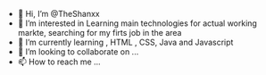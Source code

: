- 👋 Hi, I’m @TheShanxx
- 👀 I’m interested in Learning main technologies for actual working markte, searching for my firts job in the area
- 🌱 I’m currently learning , HTML , CSS, Java and Javascript
- 💞️ I’m looking to collaborate on ...
- 📫 How to reach me ...

<!---
TheShanxx/TheShanxx is a ✨ special ✨ repository because its `README.md` (this file) appears on your GitHub profile.
You can click the Preview link to take a look at your changes.
--->
